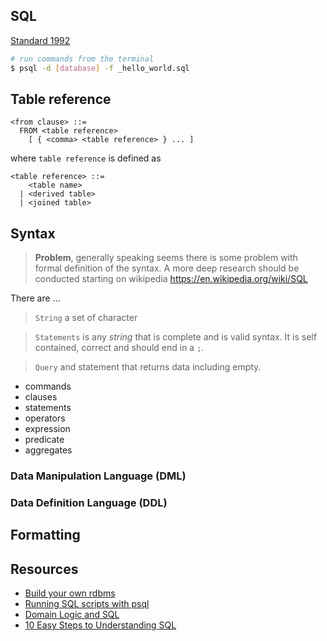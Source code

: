 ## SQL

[Standard 1992](http://www.contrib.andrew.cmu.edu/~shadow/sql/sql1992.txt)

```sh
# run commands from the terminal
$ psql -d [database] -f _hello_world.sql
```

## Table reference

```
<from clause> ::=
  FROM <table reference>
    [ { <comma> <table reference> } ... ]
```

where `table reference` is defined as

```
<table reference> ::=
    <table name>
  | <derived table>
  | <joined table>
```

## Syntax

> **Problem**, generally speaking seems there is some problem with formal definition
> of the syntax. A more deep research should be conducted starting on wikipedia
> https://en.wikipedia.org/wiki/SQL

There are ...

> `String` a set of character

> `Statements` is any *string* that is complete and is valid syntax. It is self
> contained, correct and should end in a `;`.

> `Query` and statement that returns data including empty.

- commands
- clauses
- statements
- operators
- expression
- predicate
- aggregates

### Data Manipulation Language (DML)

### Data Definition Language (DDL)

## Formatting

## Resources

- [Build your own rdbms](https://goo.gl/emqCxm)
- [Running SQL scripts with psql](https://goo.gl/4Zg947)
- [Domain Logic and SQL](https://goo.gl/Q2iBjC)
- [10 Easy Steps to Understanding SQL](https://goo.gl/RMschv)
